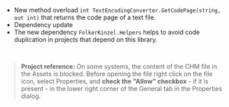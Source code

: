﻿- New method overload `int TextEncodingConverter.GetCodePage(string, out int)` that returns the code page of a text file.
- Dependency update
- The new dependency `FolkerKinzel.Helpers` helps to avoid code duplication in projects that depend on this library.

&nbsp;
> **Project reference:** On some systems, the content of the CHM file in the Assets is blocked. Before opening the file right click on the file icon, select Properties, and **check the "Allow" checkbox** - if it is present - in the lower right corner of the General tab in the Properties dialog.